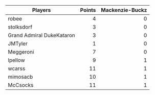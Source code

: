 Players                   | Points | Mackenzie-Buckz|
--------------------------| ------:| --------------:|
robee                     | 4      |              0 |
stolksdorf                | 3      |              0 |
Grand Admiral DukeKataron | 3      |              0 |
JMTyler                   | 1      |              0 |
Meggeroni                 | 7      |              0 |
lpellow                   | 9      |              1 |
wcarss                    | 11     |              1 |
mimosacb                  | 10     |              1 |
McCsocks                  | 11     |              1 |
